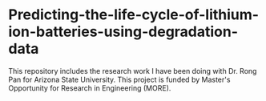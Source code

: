 # Predicting-the-life-cycle-of-lithium-ion-batteries-using-degradation-data

This repository includes the research work I have been doing with Dr. Rong Pan for Arizona State University. This project is funded by Master's Opportunity for Research in Engineering (MORE).
